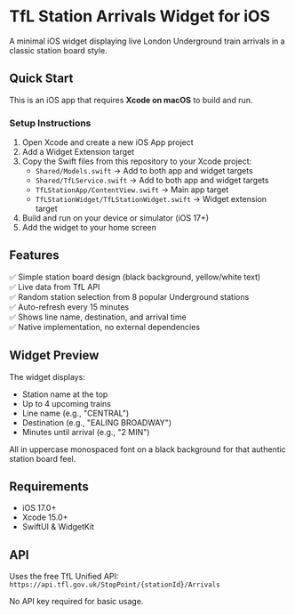 # TfL Station Arrivals Widget for iOS

A minimal iOS widget displaying live London Underground train arrivals in a classic station board style.

## Quick Start

This is an iOS app that requires **Xcode on macOS** to build and run.

### Setup Instructions

1. Open Xcode and create a new iOS App project
2. Add a Widget Extension target
3. Copy the Swift files from this repository to your Xcode project:
   - `Shared/Models.swift` → Add to both app and widget targets
   - `Shared/TfLService.swift` → Add to both app and widget targets
   - `TfLStationApp/ContentView.swift` → Main app target
   - `TfLStationWidget/TfLStationWidget.swift` → Widget extension target
4. Build and run on your device or simulator (iOS 17+)
5. Add the widget to your home screen

## Features

✅ Simple station board design (black background, yellow/white text)  
✅ Live data from TfL API  
✅ Random station selection from 8 popular Underground stations  
✅ Auto-refresh every 15 minutes  
✅ Shows line name, destination, and arrival time  
✅ Native implementation, no external dependencies  

## Widget Preview

The widget displays:
- Station name at the top
- Up to 4 upcoming trains
- Line name (e.g., "CENTRAL")
- Destination (e.g., "EALING BROADWAY")
- Minutes until arrival (e.g., "2 MIN")

All in uppercase monospaced font on a black background for that authentic station board feel.

## Requirements

- iOS 17.0+
- Xcode 15.0+
- SwiftUI & WidgetKit

## API

Uses the free TfL Unified API:  
`https://api.tfl.gov.uk/StopPoint/{stationId}/Arrivals`

No API key required for basic usage.
